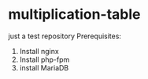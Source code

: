 # multiplication-table
just a test repository
Prerequisites:
1) Install nginx
2) Install php-fpm
3) install MariaDB

